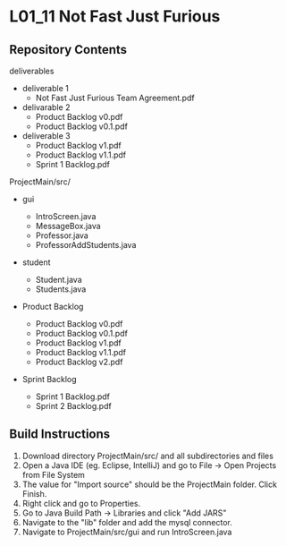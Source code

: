 # L01_11 Not Fast Just Furious

## Repository Contents
deliverables
* deliverable 1
  * Not Fast Just Furious Team Agreement.pdf
* delivarable 2
  * Product Backlog v0.pdf
  * Product Backlog v0.1.pdf
* deliverable 3
  * Product Backlog v1.pdf
  * Product Backlog v1.1.pdf
  * Sprint 1 Backlog.pdf

ProjectMain/src/
* gui
  * IntroScreen.java
  * MessageBox.java
  * Professor.java
  * ProfessorAddStudents.java
* student
  * Student.java
  * Students.java

* Product Backlog
  * Product Backlog v0.pdf
  * Product Backlog v0.1.pdf
  * Product Backlog v1.pdf
  * Product Backlog v1.1.pdf
  * Product Backlog v2.pdf
  
* Sprint Backlog
  * Sprint 1 Backlog.pdf
  * Sprint 2 Backlog.pdf
  
## Build Instructions
1. Download directory ProjectMain/src/ and all subdirectories and files
2. Open a Java IDE (eg. Eclipse, IntelliJ) and go to File -> Open Projects from File System
3. The value for "Import source" should be the ProjectMain folder. Click Finish.
4. Right click and go to Properties.
5. Go to Java Build Path -> Libraries and click "Add JARS"
6. Navigate to the "lib" folder and add the mysql connector.
2. Navigate to ProjectMain/src/gui and run IntroScreen.java
